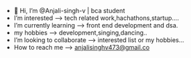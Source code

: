- 👋 Hi, I’m @Anjali-singh-v | bca student
-  I’m interested --> tech related work,hachathons,startup....
-  I’m currently learning --> front end development and dsa.
-  my hobbies --> development,singing,dancing.. 
-  I’m looking to collaborate --> interested list or my hobbies...
-  How to reach me --> anjalisinghv473@gmail.co

<!---
Anjali-singh-v/Anjali-singh-v is a ✨ special ✨ repository because its `README.md` (this file) appears on your GitHub profile.
You can click the Preview link to take a look at your changes.
--->
